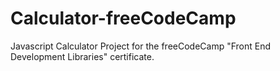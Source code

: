 # Calculator-freeCodeCamp

Javascript Calculator Project for the freeCodeCamp "Front End Development Libraries" certificate.
